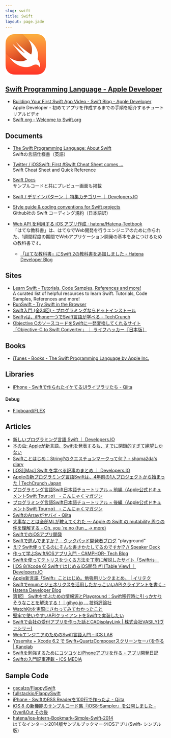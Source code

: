 ```yaml
---
slug: swift
title: Swift
layout: page.jade
---
```


![Swift](../img/swift-hero.png)

## [Swift Programming Language - Apple Developer](https://developer.apple.com/swift/)
- [Building Your First Swift App Video - Swift Blog - Apple Developer](https://developer.apple.com/swift/blog/?id=16)  
  Apple Developer - 初めてアプリを作成するまでの手順を紹介するチュートリアルビデオ
- [Swift.org - Welcome to Swift.org](https://swift.org/)

## Documents

- [The Swift Programming Language: About Swift](https://developer.apple.com/library/prerelease/ios/documentation/Swift/Conceptual/Swift_Programming_Language/index.html)  
  Swiftの言語仕様書（英語）

- [Twitter / iOSSwift: First #Swift Cheat Sheet comes ...](https://twitter.com/iOSSwift/status/473768737561391105)  
  Swift Cheat Sheet and Quick Reference

- [Swift Docs](https://sites.google.com/a/gclue.jp/swift-docs/)  
  サンプルコードと共にプレビュー画面も掲載

- [Swift / デザインパターン ｜ 特集カテゴリー ｜ Developers.IO](http://dev.classmethod.jp/referencecat/ios8-swift-design-pattern/)

- [Style guide & coding conventions for Swift projects](https://github.com/jarinosuke/swift-style-guide/blob/master/README_JP.md)  
  Github社の Swift コーディング規約（日本語訳）

- [Web API を利用する iOS アプリ作成 · hatena/Hatena-Textbook](https://github.com/hatena/Hatena-Textbook/blob/master/ios-app-development-with-web-api.md)  
  「はてな教科書」は、はてなでWeb開発を行うエンジニアのために作られた、1週間程度の期間でWebアプリケーション開発の基本を身につけるための教科書です。
    - [「はてな教科書」にSwift 2の教科書を追加しました - Hatena Developer Blog](http://developer.hatenastaff.com/entry/2015/09/18/162337)


## Sites

- [Learn Swift - Tutorials, Code Samples, References and more!](http://www.learnswift.tips/)  
  A curated list of helpful resources to learn Swift. Tutorials, Code Samples, References and more!
- [RunSwift - Try Swift in the Browser](http://www.runswiftlang.com/)
- [Swift入門 (全24回) - プログラミングならドットインストール](http://dotinstall.com/lessons/basic_swift)
- [Swiftyは、iPhone一つでSwift言語が学べる - TechCrunch](http://jp.techcrunch.com/2015/03/20/20150319swifty-teaches-apples-new-programming-language-on-your-iphone/)
- [Objective CのソースコードをSwiftに一発変換してくれるサイト「Objective-C to Swift Converter」 ｜ ライフハッカー［日本版］](http://www.lifehacker.jp/2015/08/150812objective_cswiftobjective.html)


## Books

- [iTunes - Books - The Swift Programming Language by Apple Inc.](https://itunes.apple.com/us/book/the-swift-programming-language/id881256329?mt=11)


## Libraries

- [iPhone - Swiftで作られたイケてるUIライブラリたち - Qiita](http://qiita.com/susieyy/items/1f28531a1c58d9158896)

#### Debug
- [Flipboard/FLEX](https://github.com/Flipboard/FLEX)


## Articles

- [新しいプログラミング言語 Swift ｜ Developers.IO](http://dev.classmethod.jp/smartphone/swift/)
- [本の虫: Appleが新言語、Swiftを発表するも、すでに閉鎖的すぎて絶望しかない](http://cpplover.blogspot.jp/2014/06/appleswift.html)
- [Swiftことはじめ：String?のクエスチョンマークって何？ - shoma2da's diary](http://shoma2da.hatenablog.com/entry/2014/06/03/233312)
- [[iOS][Mac] Swift を学べる記事のまとめ ｜ Developers.IO](http://dev.classmethod.jp/smartphone/iphone/learn-swift/)
- [Appleの新プログラミング言語Swiftは、4年前の1人プロジェクトから始まった | TechCrunch Japan](http://jp.techcrunch.com/2014/06/05/20140604apples-new-programming-language-has-been-in-development-for-nearly-four-years/)
- [プログラミング言語Swift日本語チュートリアル ~ 前編（Apple公式ドキュメントSwift Tour±α） - こんにゃくマガジン](http://xavier.hateblo.jp/entry/2014/06/12/223346)
- [プログラミング言語Swift日本語チュートリアル ~ 後編（Apple公式ドキュメントSwift Tour±α） - こんにゃくマガジン](http://xavier.hateblo.jp/entry/2014/06/14/201418)
- [SwiftのArrayがヤバイ - Qiita](http://qiita.com/koher/items/6f54eafac59793e7c364)
- [大事なことは全部MLが教えてくれた ～ Apple の Swift の mutability 周りの件を理解する - Oh, you `re no (fun _ → more)](http://d.hatena.ne.jp/camlspotter/20140611/1402457362)
- [SwiftでのiOSアプリ開発](http://www.slideshare.net/mokemokechicken/swifti-os)
- [Swiftで遊んでますか？ - クックパッド開発者ブログ](http://techlife.cookpad.com/entry/2014/11/12/170041) "playground"
- [え!? Swift使ってるのにそんな書きかたしてるのですか!? // Speaker Deck](https://speakerdeck.com/yuseinishiyama/e-swiftshi-tuterufalsenisonnashu-kikatasiterufalsedesuka)
- [作って学ぶSwift/iOSアプリ入門 - CAMPHOR- Tech Blog](http://tech.camph.net/how-to-make-ios-app-with-swift/)
- [Swiftを使ってテトリスをつくる方法を丁寧に解説したサイト「Swiftris」](http://www.softantenna.com/wp/software/swiftris/)
- [[iOS 8/Xcode 6] SwiftではじめるiOS開発 #1 [Table View] ｜ Developers.IO](http://dev.classmethod.jp/references/ios-8-xcode-6-swift-listview/)
- [Apple新言語「Swift」ことはじめ。勉強用リンクまとめ。 | イリテク](http://iritec.jp/objective-c/9068/)
- [Swiftでenumとジェネリクスを活用したかっこいいAPIクライアントを書く - Hatena Developer Blog](http://developer.hatenastaff.com/entry/smart-api-client-with-swift-using-enum-and-generics)
- [第1回　Swiftを学ぶための情報源とPlayground：Swift移行時に引っかかりそうなことを解決する！｜gihyo.jp … 技術評論社](http://gihyo.jp/dev/feature/01/changeover-to-Swift/0001)
- [WatchKitを実際にさわってみてわかったこと](http://www.slideshare.net/t26v0748/watch-kit-20150214?ref=http://dev.classmethod.jp/smartphone/ios-all-stars-report/)
- [堅牢で使いやすいAPIクライアントをSwiftで実装したい](http://blog.ishkawa.org/2015/02/17/1424099641/)
- [Swiftで会社の受付アプリを作った話とCADisplayLink | 株式会社VASILY(ヴァシリー)](http://tech.vasily.jp/swift_reception/)
- [WebエンジニアのためのSwift言語入門 – ICS LAB](http://ics-web.jp/lab/archives/5755)
- [Yosemite + Xcode 6.2 で Swift+QuartzComposerスクリーンセーバを作る | Kanolab](http://kano-lab.org/archives/3467)
- [Swiftを勉強するためにコツコツとiPhoneアプリを作る - アプリ開発日記](http://ilog.hateblo.jp/entry/2015/03/29/083000)
- [Swiftの入門記事連載 - ICS MEDIA](https://ics.media/tutorial-swift)


## Sample Code

- [gscalzo/FlappySwift](https://github.com/gscalzo/FlappySwift)  
- [fullstackio/FlappySwift](https://github.com/fullstackio/FlappySwift)
- [iPhone - SwiftのRSS Readerを100行で作ったよ - Qiita](http://qiita.com/susieyy/items/749c4ac5d82d765c12c6)
- [iOS 8 の新機能のサンプルコード集『iOS8-Sampler』を公開しました - Over&Out その後](http://d.hatena.ne.jp/shu223/20140918/1410979802)
- [hatena/ios-Intern-Bookmark-Simple-Swift-2014](https://github.com/hatena/ios-Intern-Bookmark-Simple-Swift-2014)  
  はてなインターン2014版サンプルブックマークiOSアプリ(Swift- シンプル版)
